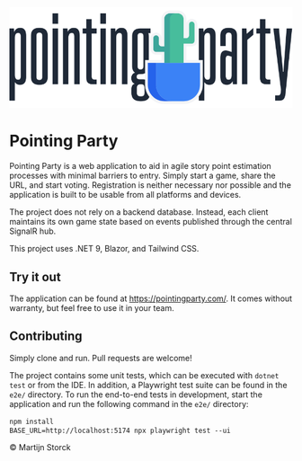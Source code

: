 ![Pointing Party logo](PointingParty/wwwroot/pointpingparty-cactus-light.svg)

# Pointing Party

Pointing Party is a web application to aid in agile story point estimation processes with minimal barriers
to entry. Simply start a game, share the URL, and start voting. Registration is neither necessary nor possible
and the application is built to be usable from all platforms and devices.

The project does not rely on a backend database. Instead, each client maintains its own game state
based on events published through the central SignalR hub.

This project uses .NET 9, Blazor, and Tailwind CSS.

## Try it out

The application can be found at https://pointingparty.com/. It comes without warranty, but feel
free to use it in your team.

## Contributing

Simply clone and run. Pull requests are welcome!

The project contains some unit tests, which can be executed with `dotnet test` or from the IDE. In addition,
a Playwright test suite can be found in the `e2e/` directory. To run the end-to-end tests in development,
start the application and run the following command in the `e2e/` directory:

```
npm install
BASE_URL=http://localhost:5174 npx playwright test --ui
```

© Martijn Storck
